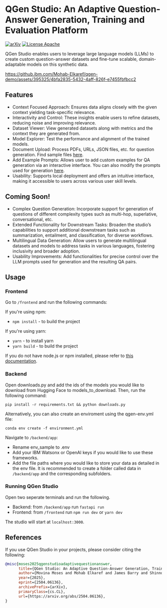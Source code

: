 # QGen Studio: An Adaptive Question-Answer Generation, Training and Evaluation Platform

[![arXiv](https://img.shields.io/badge/arXiv-2408.09869-b31b1b.svg)](https://arxiv.org/abs/2504.06136)
[![License Apache](https://img.shields.io/github/license/ibm/qgen-studio)](https://www.apache.org/licenses/LICENSE-2.0)

QGen Studio enables users to leverage large language models (LLMs) to create custom question-answer datasets and fine-tune scalable, domain-adaptable models on this synthetic data. 


https://github.ibm.com/Mohab-Elkaref/qgen-demo/assets/395325/4bfa2835-5432-4aff-826f-e7455fbfbcc2


## Features

- Context Focused Approach: Ensures data aligns closely with the given context yielding task-specific relevance.
- Interactivity and Control: These insights enable users to refine datasets, reducing noise and improving relevance.
- Dataset Viewer: View generated datasets along with metrics and the context they are generated from.
- Model Explorer: Test the performance and alignment of the trained models.
- Document Upload: Process PDFs, URLs, JSON files, etc. for question generation. Find sample files [here](docs/samples).
- Add Example Prompts:  Allows user to add custom examples for QA generation via an interactive interface. You can also modify the prompts used for generation [here](backend/app/utils/prompts.json).
- Usability: Supports local deployment and offers an intuitive interface, making it accessible to users across various user skill levels.


## Coming Soon!

- Complex Question Generation: Incorporate support for generation of questions of different complexity types such as multi-hop, superlative, conversational, etc.
- Extended Functionality for Downstream Tasks: Broaden the studio’s capabilities to support additional downstream tasks such as summarization, entailment, and classification, for diverse workflows.
- Multilingual Data Generation: Allow users to generate multilingual datasets and models to address tasks in various languages, fostering inclusivity and broader adoption.
- Usability Improvements: Add functionalities for precise control over the LLM prompts used for generation and the resulting QA pairs.


## Usage

### Frontend
Go to `/frontend` and run the following commands:

If you're using npm:

- `npm install` - to build the project

If you're using yarn:

- `yarn` - to install yarn
- `yarn build` - to build the project

If you do not have node.js or npm installed, please refer to [this documentation](https://docs.npmjs.com/downloading-and-installing-node-js-and-npm).

### Backend
Open downloads.py and add the ids of the models you would like to download from Hugging Face to models_to_download. Then, run the following command:

`pip install -r requirements.txt && python downloads.py`

Alternatively, you can also create an enviroment using the qgen-env.yml file:

`conda env create -f environment.yml`

Navigate to `/backend/app`:

- Rename env_sample to .env
- Add your IBM Watsonx or OpenAI keys if you would like to use these frameworks.
- Add the file paths where you would like to store your data as detailed in the env file. It is recommended to create a folder called data in `/backend/app` and the corresponding subfolders.

### Running QGen Studio
Open two seperate terminals and run the following.
- Backend: from `/backend/app` run `fastapi run`
- Frontend: from `/frontend` run `npm run dev` or `yarn dev`

The studio will start at `localhost:3000`.


## References

If you use QGen Studio in your projects, please consider citing the following:

```bib
@misc{moses2025qgenstudioadaptivequestionanswer,
      title={QGen Studio: An Adaptive Question-Answer Generation, Training and Evaluation Platform}, 
      author={Movina Moses and Mohab Elkaref and James Barry and Shinnosuke Tanaka and Vishnudev Kuruvanthodi and Nathan Herr and Campbell D Watson and Geeth De Mel},
      year={2025},
      eprint={2504.06136},
      archivePrefix={arXiv},
      primaryClass={cs.CL},
      url={https://arxiv.org/abs/2504.06136}, 
}